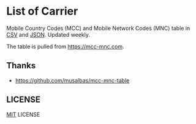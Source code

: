 # List of Carrier

Mobile Country Codes (MCC) and Mobile Network Codes (MNC) table in [CSV](carriers.csv) and [JSON](carriers.json).
Updated weekly.

The table is pulled from <https://mcc-mnc.com>.

## Thanks

- <https://github.com/musalbas/mcc-mnc-table>

## LICENSE

[MIT](LICENSE.txt) LICENSE

